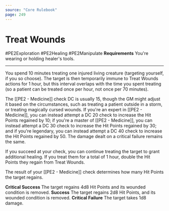 ```yaml
---
source: "Core Rulebook"
page: 249
---
```


# Treat Wounds
#PE2Exploration #PE2Healing #PE2Manipulate 
**Requirements** You're wearing or holding healer's tools.

-----
You spend 10 minutes treating one injured living creature (targeting yourself, if you so choose). The target is then temporarily immune to Treat Wounds actions for 1 hour, but this interval overlaps with the time you spent treating (so a patient can be treated once per hour, not once per 70 minutes).

The [[PE2 - Medicine]] check DC is usually 15, though the GM might adjust it based on the circumstances, such as treating a patient outside in a storm, or treating magically cursed wounds. If you're an expert in [[PE2 - Medicine]], you can instead attempt a DC 20 check to increase the Hit Points regained by 10; if you're a master of [[PE2 - Medicine]], you can instead attempt a DC 30 check to increase the Hit Points regained by 30; and if you're legendary, you can instead attempt a DC 40 check to increase the Hit Points regained by 50. The damage dealt on a critical failure remains the same.

If you succeed at your check, you can continue treating the target to grant additional healing. If you treat them for a total of 1 hour, double the Hit Points they regain from Treat Wounds.

The result of your [[PE2 - Medicine]] check determines how many Hit Points the target regains.

**Critical Success** The target regains 4d8 Hit Points and its wounded condition is removed.
**Success** The target regains 2d8 Hit Points, and its wounded condition is removed.
**Critical Failure** The target takes 1d8 damage.